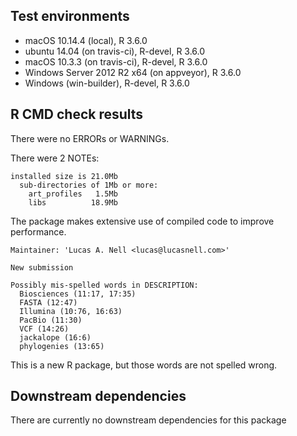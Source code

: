 ## Test environments
* macOS 10.14.4 (local), R 3.6.0
* ubuntu 14.04 (on travis-ci), R-devel, R 3.6.0
* macOS 10.3.3 (on travis-ci), R-devel, R 3.6.0
* Windows Server 2012 R2 x64 (on appveyor), R 3.6.0
* Windows (win-builder), R-devel, R 3.6.0


## R CMD check results

There were no ERRORs or WARNINGs.

There were 2 NOTEs:

```
installed size is 21.0Mb
  sub-directories of 1Mb or more:
    art_profiles   1.5Mb
    libs          18.9Mb
```

The package makes extensive use of compiled code to improve performance.



```
Maintainer: 'Lucas A. Nell <lucas@lucasnell.com>'

New submission

Possibly mis-spelled words in DESCRIPTION:
  Biosciences (11:17, 17:35)
  FASTA (12:47)
  Illumina (10:76, 16:63)
  PacBio (11:30)
  VCF (14:26)
  jackalope (16:6)
  phylogenies (13:65)
```

This is a new R package, but those words are not spelled wrong.


## Downstream dependencies

There are currently no downstream dependencies for this package
